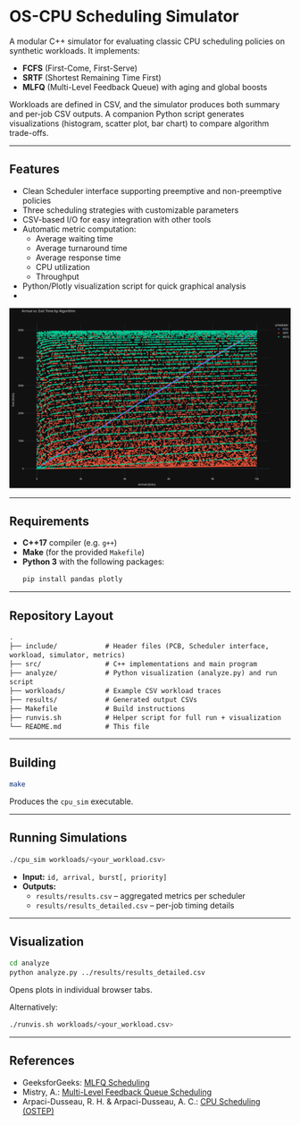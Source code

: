 # OS-CPU Scheduling Simulator

A modular C++ simulator for evaluating classic CPU scheduling policies on synthetic workloads. It implements:

- **FCFS** (First-Come, First-Serve)  
- **SRTF** (Shortest Remaining Time First)  
- **MLFQ** (Multi-Level Feedback Queue) with aging and global boosts  

Workloads are defined in CSV, and the simulator produces both summary and per-job CSV outputs. A companion Python script generates visualizations (histogram, scatter plot, bar chart) to compare algorithm trade-offs.

---

## Features

- Clean Scheduler interface supporting preemptive and non-preemptive policies  
- Three scheduling strategies with customizable parameters  
- CSV-based I/O for easy integration with other tools  
- Automatic metric computation:  
  - Average waiting time  
  - Average turnaround time  
  - Average response time  
  - CPU utilization  
  - Throughput  
- Python/Plotly visualization script for quick graphical analysis
- 
 ![Arrival vs. Exit Scatter Plot](https://github.com/18leaf/os-cpu-sim/blob/main/scatterplot.png)
 

---

## Requirements

- **C++17** compiler (e.g. `g++`)  
- **Make** (for the provided `Makefile`)  
- **Python 3** with the following packages:  
  ```bash
  pip install pandas plotly
  ```

---

## Repository Layout

```
.
├── include/            # Header files (PCB, Scheduler interface, workload, simulator, metrics)
├── src/                # C++ implementations and main program
├── analyze/            # Python visualization (analyze.py) and run script
├── workloads/          # Example CSV workload traces
├── results/            # Generated output CSVs
├── Makefile            # Build instructions
├── runvis.sh           # Helper script for full run + visualization
└── README.md           # This file
```

---

## Building

```bash
make
```

Produces the `cpu_sim` executable.

---

## Running Simulations

```bash
./cpu_sim workloads/<your_workload.csv>
```

- **Input:** `id, arrival, burst[, priority]`  
- **Outputs:**  
  - `results/results.csv` – aggregated metrics per scheduler  
  - `results/results_detailed.csv` – per-job timing details  

---

## Visualization

```bash
cd analyze
python analyze.py ../results/results_detailed.csv
```

Opens plots in individual browser tabs.

Alternatively:

```bash
./runvis.sh workloads/<your_workload.csv>
```

---


## References

- GeeksforGeeks: [MLFQ Scheduling](https://www.geeksforgeeks.org/multilevel-feedback-queue-scheduling-mlfq-cpu-scheduling/)  
- Mistry, A.: [Multi-Level Feedback Queue Scheduling](https://medium.com/@akshat.mistry/multi-level-feedback-queue-mlfq-scheduling-142a6c85e2ad)  
- Arpaci-Dusseau, R. H. & Arpaci-Dusseau, A. C.: [CPU Scheduling (OSTEP)](https://pages.cs.wisc.edu/~remzi/OSTEP/cpu-sched-mlfq.pdf)   
